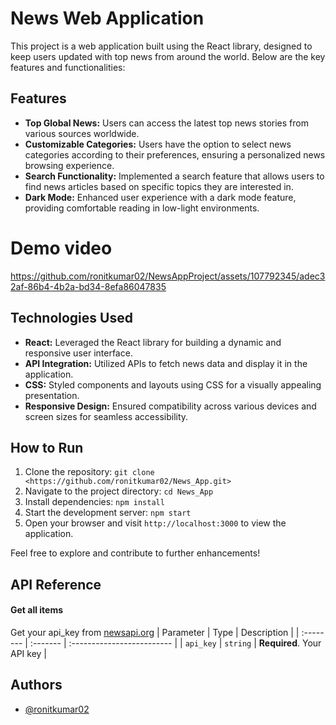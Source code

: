 # News Web Application

This project is a web application built using the React library, designed to keep users updated with top news from around the world. Below are the key features and functionalities:

## Features

- **Top Global News:** Users can access the latest top news stories from various sources worldwide.
- **Customizable Categories:** Users have the option to select news categories according to their preferences, ensuring a personalized news browsing experience.
- **Search Functionality:** Implemented a search feature that allows users to find news articles based on specific topics they are interested in.
- **Dark Mode:** Enhanced user experience with a dark mode feature, providing comfortable reading in low-light environments.
# Demo video


https://github.com/ronitkumar02/NewsAppProject/assets/107792345/adec32af-86b4-4b2a-bd34-8efa86047835


## Technologies Used

- **React:** Leveraged the React library for building a dynamic and responsive user interface.
- **API Integration:** Utilized APIs to fetch news data and display it in the application.
- **CSS:** Styled components and layouts using CSS for a visually appealing presentation.
- **Responsive Design:** Ensured compatibility across various devices and screen sizes for seamless accessibility.

## How to Run

1. Clone the repository: `git clone <https://github.com/ronitkumar02/News_App.git>`
2. Navigate to the project directory: `cd News_App`
3. Install dependencies: `npm install`
4. Start the development server: `npm start`
5. Open your browser and visit `http://localhost:3000` to view the application.

Feel free to explore and contribute to further enhancements!

## API Reference

#### Get all items
Get your api_key from [newsapi.org](https://newsapi.org)
| Parameter | Type     | Description                |
| :-------- | :------- | :------------------------- |
| `api_key` | `string` | **Required**. Your API key |


## Authors

- [@ronitkumar02](https://github.com/ronitkumar02)
